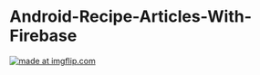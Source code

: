 # Android-Recipe-Articles-With-Firebase

<a href="https://imgflip.com/gif/2fomdn"><img src="https://media.giphy.com/media/i3nT8IhHDbjfmKgFms/giphy.gif" title="made at imgflip.com"/></a>

